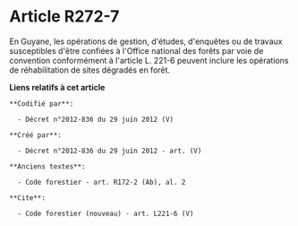 # Article R272-7

En Guyane, les opérations de gestion, d'études, d'enquêtes ou de travaux susceptibles d'être confiées à l'Office national des
forêts par voie de convention conformément à l'article L. 221-6 peuvent inclure les opérations de réhabilitation de sites
dégradés en forêt.

**Liens relatifs à cet article**

	**Codifié par**:

	  - Décret n°2012-836 du 29 juin 2012 (V)

	**Créé par**:

	  - Décret n°2012-836 du 29 juin 2012 - art. (V)

	**Anciens textes**:

	  - Code forestier - art. R172-2 (Ab), al. 2

	**Cite**:

	  - Code forestier (nouveau) - art. L221-6 (V)
